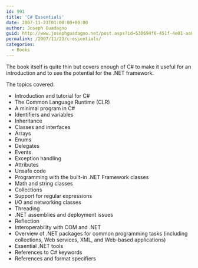 ```yaml
---
id: 991
title: 'C# Essentials'
date: 2007-11-23T01:00:00+00:00
author: Joseph Guadagno
guid: http://www.josephguadagno.net/post.aspx?id=530694f6-451f-4e01-aa8f-572ec05f233b
permalink: /2007/11/23/c-essentials/
categories:
  - Books
---
```

The book itself is quite thin but covers enough of C# to make it useful for an introduction and to see the potential for the .NET framework.

The topics covered:

* Introduction and tutorial for C#
* The Common Language Runtime (CLR)
* A minimal program in C#
* Identifiers and variables
* Inheritance
* Classes and interfaces
* Arrays
* Enums
* Delegates
* Events
* Exception handling
* Attributes
* Unsafe code
* Programming with the built-in .NET Framework classes
* Math and string classes
* Collections
* Support for regular expressions
* I/O and networking classes
* Threading
* .NET assemblies and deployment issues
* Reflection
* Interoperability with COM and .NET
* Overview of .NET packages for common programming tasks (including collections, Web services, XML, and Web-based applications)
* Essential .NET tools
* References to C# keywords
* References and format specifiers